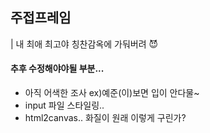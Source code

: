 ## 주접프레임

| 내 최애 최고야 칭찬감옥에 가둬버려 😈

#### 추후 수정해야야될 부분...

- 아직 어색한 조사 ex)예준(이)보면 입이 안다물~
- input 파일 스타일링..
- html2canvas.. 화질이 원래 이렇게 구린가?
